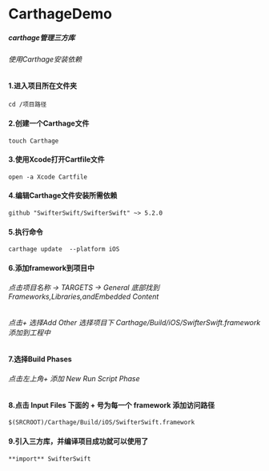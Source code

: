 # CarthageDemo
##### carthage管理三方库

###### 使用Carthage安装依赖

#### 1.进入项目所在文件夹

`cd /项目路径`

#### 2.创建一个Carthage文件

`touch Carthage`

#### 3.使用Xcode打开Cartfile文件

`open -a Xcode Cartfile`

#### 4.编辑Carthage文件安装所需依赖

`github "SwifterSwift/SwifterSwift" ~> 5.2.0`

#### 5.执行命令

`carthage update  --platform iOS`

#### 6.添加framework到项目中

###### 点击项目名称 -> TARGETS  -> General 底部找到 Frameworks,Libraries,andEmbedded Content

###### 点击+ 选择Add Other 选择项目下 Carthage/Build/iOS/SwifterSwift.framework  添加到工程中

#### 7.选择Build Phases

###### 点击左上角+ 添加 New Run Script Phase

#### 8.点击 Input Files 下面的 + 号为每一个 framework 添加访问路径

`$(SRCROOT)/Carthage/Build/iOS/SwifterSwift.framework`

#### 9.引入三方库，并编译项目成功就可以使用了

`**import** SwifterSwift`

